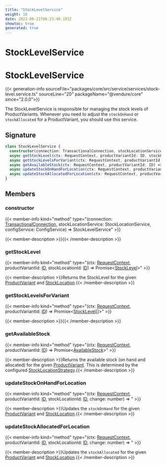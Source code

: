 ```yaml
---
title: "StockLevelService"
weight: 10
date: 2023-06-21T06:23:40.191Z
showtoc: true
generated: true
---
```

<!-- This file was generated from the Vendure source. Do not modify. Instead, re-run the "docs:build" script -->

# StockLevelService
<div class="symbol">


# StockLevelService

{{< generation-info sourceFile="packages/core/src/service/services/stock-level.service.ts" sourceLine="20" packageName="@vendure/core" since="2.0.0">}}

The StockLevelService is responsible for managing the stock levels of ProductVariants.
Whenever you need to adjust the `stockOnHand` or `stockAllocated` for a ProductVariant,
you should use this service.

## Signature

```TypeScript
class StockLevelService {
  constructor(connection: TransactionalConnection, stockLocationService: StockLocationService, configService: ConfigService)
  async getStockLevel(ctx: RequestContext, productVariantId: ID, stockLocationId: ID) => Promise<StockLevel>;
  async getStockLevelsForVariant(ctx: RequestContext, productVariantId: ID) => Promise<StockLevel[]>;
  async getAvailableStock(ctx: RequestContext, productVariantId: ID) => Promise<AvailableStock>;
  async updateStockOnHandForLocation(ctx: RequestContext, productVariantId: ID, stockLocationId: ID, change: number) => ;
  async updateStockAllocatedForLocation(ctx: RequestContext, productVariantId: ID, stockLocationId: ID, change: number) => ;
}
```
## Members

### constructor

{{< member-info kind="method" type="(connection: <a href='/typescript-api/data-access/transactional-connection#transactionalconnection'>TransactionalConnection</a>, stockLocationService: StockLocationService, configService: ConfigService) => StockLevelService"  >}}

{{< member-description >}}{{< /member-description >}}

### getStockLevel

{{< member-info kind="method" type="(ctx: <a href='/typescript-api/request/request-context#requestcontext'>RequestContext</a>, productVariantId: <a href='/typescript-api/common/id#id'>ID</a>, stockLocationId: <a href='/typescript-api/common/id#id'>ID</a>) => Promise&#60;<a href='/typescript-api/entities/stock-level#stocklevel'>StockLevel</a>&#62;"  >}}

{{< member-description >}}Returns the StockLevel for the given <a href='/typescript-api/entities/product-variant#productvariant'>ProductVariant</a> and <a href='/typescript-api/entities/stock-location#stocklocation'>StockLocation</a>.{{< /member-description >}}

### getStockLevelsForVariant

{{< member-info kind="method" type="(ctx: <a href='/typescript-api/request/request-context#requestcontext'>RequestContext</a>, productVariantId: <a href='/typescript-api/common/id#id'>ID</a>) => Promise&#60;<a href='/typescript-api/entities/stock-level#stocklevel'>StockLevel</a>[]&#62;"  >}}

{{< member-description >}}{{< /member-description >}}

### getAvailableStock

{{< member-info kind="method" type="(ctx: <a href='/typescript-api/request/request-context#requestcontext'>RequestContext</a>, productVariantId: <a href='/typescript-api/common/id#id'>ID</a>) => Promise&#60;<a href='/typescript-api/products-stock/stock-location-strategy#availablestock'>AvailableStock</a>&#62;"  >}}

{{< member-description >}}Returns the available stock (on hand and allocated) for the given <a href='/typescript-api/entities/product-variant#productvariant'>ProductVariant</a>. This is determined
by the configured <a href='/typescript-api/products-stock/stock-location-strategy#stocklocationstrategy'>StockLocationStrategy</a>.{{< /member-description >}}

### updateStockOnHandForLocation

{{< member-info kind="method" type="(ctx: <a href='/typescript-api/request/request-context#requestcontext'>RequestContext</a>, productVariantId: <a href='/typescript-api/common/id#id'>ID</a>, stockLocationId: <a href='/typescript-api/common/id#id'>ID</a>, change: number) => "  >}}

{{< member-description >}}Updates the `stockOnHand` for the given <a href='/typescript-api/entities/product-variant#productvariant'>ProductVariant</a> and <a href='/typescript-api/entities/stock-location#stocklocation'>StockLocation</a>.{{< /member-description >}}

### updateStockAllocatedForLocation

{{< member-info kind="method" type="(ctx: <a href='/typescript-api/request/request-context#requestcontext'>RequestContext</a>, productVariantId: <a href='/typescript-api/common/id#id'>ID</a>, stockLocationId: <a href='/typescript-api/common/id#id'>ID</a>, change: number) => "  >}}

{{< member-description >}}Updates the `stockAllocated` for the given <a href='/typescript-api/entities/product-variant#productvariant'>ProductVariant</a> and <a href='/typescript-api/entities/stock-location#stocklocation'>StockLocation</a>.{{< /member-description >}}


</div>
